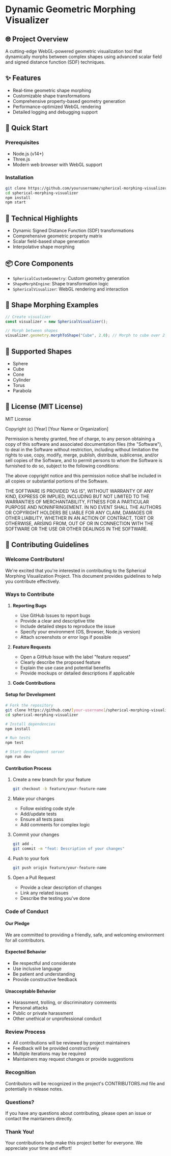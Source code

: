 # Dynamic Geometric Morphing Visualizer

## 🌐 Project Overview

A cutting-edge WebGL-powered geometric visualization tool that dynamically morphs between complex shapes using advanced scalar field and signed distance function (SDF) techniques.

## ✨ Features

- Real-time geometric shape morphing
- Customizable shape transformations
- Comprehensive property-based geometry generation
- Performance-optimized WebGL rendering
- Detailed logging and debugging support

## 🚀 Quick Start

### Prerequisites

- Node.js (v14+)
- Three.js
- Modern web browser with WebGL support

### Installation

```bash
git clone https://github.com/yourusername/spherical-morphing-visualizer.git
cd spherical-morphing-visualizer
npm install
npm start
```

## 🔬 Technical Highlights

- Dynamic Signed Distance Function (SDF) transformations
- Comprehensive geometric property matrix
- Scalar field-based shape generation
- Interpolative shape morphing

## 📦 Core Components

- `SphericalCustomGeometry`: Custom geometry generation
- `ShapeMorphEngine`: Shape transformation logic
- `SphericalVisualizer`: WebGL rendering and interaction

## 🧪 Shape Morphing Examples

```javascript
// Create visualizer
const visualizer = new SphericalVisualizer();

// Morph between shapes
visualizer.geometry.morphToShape("Cube", 2.0); // Morph to cube over 2 seconds
```

## 🌈 Supported Shapes

- Sphere
- Cube
- Cone
- Cylinder
- Torus
- Parabola

## 📝 License (MIT License)

MIT License

Copyright (c) [Year] [Your Name or Organization]

Permission is hereby granted, free of charge, to any person obtaining a copy
of this software and associated documentation files (the "Software"), to deal
in the Software without restriction, including without limitation the rights
to use, copy, modify, merge, publish, distribute, sublicense, and/or sell
copies of the Software, and to permit persons to whom the Software is
furnished to do so, subject to the following conditions:

The above copyright notice and this permission notice shall be included in all
copies or substantial portions of the Software.

THE SOFTWARE IS PROVIDED "AS IS", WITHOUT WARRANTY OF ANY KIND, EXPRESS OR
IMPLIED, INCLUDING BUT NOT LIMITED TO THE WARRANTIES OF MERCHANTABILITY,
FITNESS FOR A PARTICULAR PURPOSE AND NONINFRINGEMENT. IN NO EVENT SHALL THE
AUTHORS OR COPYRIGHT HOLDERS BE LIABLE FOR ANY CLAIM, DAMAGES OR OTHER
LIABILITY, WHETHER IN AN ACTION OF CONTRACT, TORT OR OTHERWISE, ARISING FROM,
OUT OF OR IN CONNECTION WITH THE SOFTWARE OR THE USE OR OTHER DEALINGS IN THE
SOFTWARE.

## 🤝 Contributing Guidelines

### Welcome Contributors!

We're excited that you're interested in contributing to the Spherical Morphing Visualization Project. This document provides guidelines to help you contribute effectively.

### Ways to Contribute

1. **Reporting Bugs**

   - Use GitHub Issues to report bugs
   - Provide a clear and descriptive title
   - Include detailed steps to reproduce the issue
   - Specify your environment (OS, Browser, Node.js version)
   - Attach screenshots or error logs if possible

2. **Feature Requests**

   - Open a GitHub Issue with the label "feature request"
   - Clearly describe the proposed feature
   - Explain the use case and potential benefits
   - Provide mockups or detailed descriptions if applicable

3. **Code Contributions**

#### Setup for Development

```bash
# Fork the repository
git clone https://github.com/[your-username]/spherical-morphing-visualizer.git
cd spherical-morphing-visualizer

# Install dependencies
npm install

# Run tests
npm test

# Start development server
npm run dev
```

#### Contribution Process

1. Create a new branch for your feature

   ```bash
   git checkout -b feature/your-feature-name
   ```

2. Make your changes

   - Follow existing code style
   - Add/update tests
   - Ensure all tests pass
   - Add comments for complex logic

3. Commit your changes

   ```bash
   git add .
   git commit -m "feat: Description of your changes"
   ```

4. Push to your fork

   ```bash
   git push origin feature/your-feature-name
   ```

5. Open a Pull Request
   - Provide a clear description of changes
   - Link any related issues
   - Describe the testing you've done

### Code of Conduct

#### Our Pledge

We are committed to providing a friendly, safe, and welcoming environment for all contributors.

#### Expected Behavior

- Be respectful and considerate
- Use inclusive language
- Be patient and understanding
- Provide constructive feedback

#### Unacceptable Behavior

- Harassment, trolling, or discriminatory comments
- Personal attacks
- Public or private harassment
- Other unethical or unprofessional conduct

### Review Process

- All contributions will be reviewed by project maintainers
- Feedback will be provided constructively
- Multiple iterations may be required
- Maintainers may request changes or provide suggestions

### Recognition

Contributors will be recognized in the project's CONTRIBUTORS.md file and potentially in release notes.

### Questions?

If you have any questions about contributing, please open an issue or contact the maintainers directly.

### Thank You!

Your contributions help make this project better for everyone. We appreciate your time and effort!
